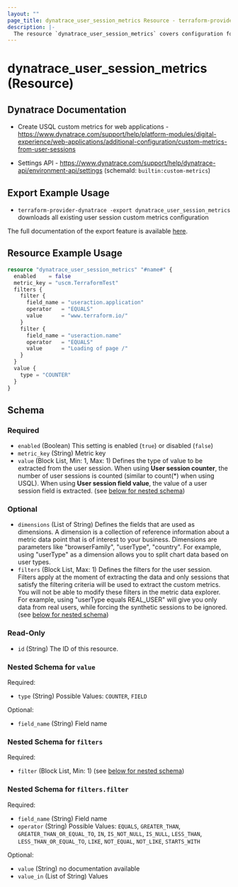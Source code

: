 ```yaml
---
layout: ""
page_title: dynatrace_user_session_metrics Resource - terraform-provider-dynatrace"
description: |-
  The resource `dynatrace_user_session_metrics` covers configuration for user session custom metrics
---
```


# dynatrace_user_session_metrics (Resource)

## Dynatrace Documentation

- Create USQL custom metrics for web applications - https://www.dynatrace.com/support/help/platform-modules/digital-experience/web-applications/additional-configuration/custom-metrics-from-user-sessions

- Settings API - https://www.dynatrace.com/support/help/dynatrace-api/environment-api/settings (schemaId: `builtin:custom-metrics`)

## Export Example Usage

- `terraform-provider-dynatrace -export dynatrace_user_session_metrics` downloads all existing user session custom metrics configuration

The full documentation of the export feature is available [here](https://registry.terraform.io/providers/dynatrace-oss/dynatrace/latest/docs/guides/export-v2).

## Resource Example Usage

```terraform
resource "dynatrace_user_session_metrics" "#name#" {
  enabled    = false
  metric_key = "uscm.TerraformTest"
  filters {
    filter {
      field_name = "useraction.application"
      operator   = "EQUALS"
      value      = "www.terraform.io/"
    }
    filter {
      field_name = "useraction.name"
      operator   = "EQUALS"
      value      = "Loading of page /"
    }
  }
  value {
    type = "COUNTER"
  }
}
```

<!-- schema generated by tfplugindocs -->
## Schema

### Required

- `enabled` (Boolean) This setting is enabled (`true`) or disabled (`false`)
- `metric_key` (String) Metric key
- `value` (Block List, Min: 1, Max: 1) Defines the type of value to be extracted from the user session. When using **User session counter**, the number of user sessions is counted (similar to count(*) when using USQL). When using **User session field value**, the value of a user session field is extracted. (see [below for nested schema](#nestedblock--value))

### Optional

- `dimensions` (List of String) Defines the fields that are used as dimensions. A dimension is a collection of reference information about a metric data point that is of interest to your business. Dimensions are parameters like "browserFamily", "userType", "country". For example, using "userType" as a dimension allows you to split chart data based on user types.
- `filters` (Block List, Max: 1) Defines the filters for the user session. Filters apply at the moment of extracting the data and only sessions that satisfy the filtering criteria will be used to extract the custom metrics. You will not be able to modify these filters in the metric data explorer. For example, using "userType equals REAL_USER" will give you only data from real users, while forcing the synthetic sessions to be ignored. (see [below for nested schema](#nestedblock--filters))

### Read-Only

- `id` (String) The ID of this resource.

<a id="nestedblock--value"></a>
### Nested Schema for `value`

Required:

- `type` (String) Possible Values: `COUNTER`, `FIELD`

Optional:

- `field_name` (String) Field name


<a id="nestedblock--filters"></a>
### Nested Schema for `filters`

Required:

- `filter` (Block List, Min: 1) (see [below for nested schema](#nestedblock--filters--filter))

<a id="nestedblock--filters--filter"></a>
### Nested Schema for `filters.filter`

Required:

- `field_name` (String) Field name
- `operator` (String) Possible Values: `EQUALS`, `GREATER_THAN`, `GREATER_THAN_OR_EQUAL_TO`, `IN`, `IS_NOT_NULL`, `IS_NULL`, `LESS_THAN`, `LESS_THAN_OR_EQUAL_TO`, `LIKE`, `NOT_EQUAL`, `NOT_LIKE`, `STARTS_WITH`

Optional:

- `value` (String) no documentation available
- `value_in` (List of String) Values
 